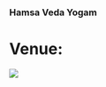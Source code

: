 ### Hamsa Veda Yogam 

# **Venue:** 

<a href="https://maps.app.goo.gl/FYUfJk6aTH7HwbJj8"><img src="https://graph.org/file/6b92947751aa4c45f5857.jpg"></a>
